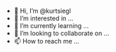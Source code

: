 - 👋 Hi, I’m @kurtsiegl
- 👀 I’m interested in ...
- 🌱 I’m currently learning ...
- 💞️ I’m looking to collaborate on ...
- 📫 How to reach me ...

<!---
kurtsiegl/kurtsiegl is a ✨ special ✨ repository because its `README.md` (this file) appears on your GitHub profile.
You can click the Preview link to take a look at your changes.
--->
